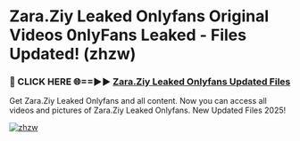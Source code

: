 # Zara.Ziy Leaked Onlyfans Original Videos 0nlyFans Leaked - Files Updated! (zhzw)

<h3>🔴 CLICK HERE 🌐==►► <a href="https://tinyurl.com/x26r9saj" rel="nofollow">Zara.Ziy Leaked Onlyfans Updated Files</a></h3>

Get Zara.Ziy Leaked Onlyfans and all content. Now you can access all videos and pictures of Zara.Ziy Leaked Onlyfans. New Updated Files 2025!

[![zhzw](https://i.imgur.com/LkgZPqh.gif)](https://tinyurl.com/x26r9saj)
